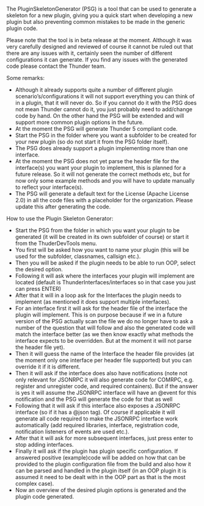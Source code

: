The PluginSkeletonGenerator (PSG) is a tool that can be used to generate a skeleton for a new plugin, giving you a quick start when developing a new plugin but also preventing common mistakes to be made in the generic plugin code.

Please note that the tool is in beta release at the moment. Although it was very carefully designed and reviewed of course it cannot be ruled out that there are any issues with it, certainly seen the number of different configurations it can generate. If you find any issues with the generated code please contact the Thunder team.

Some remarks:

* Although it already supports quite a number of different plugin scenario’s/configurations it will not support everything you can think of in a plugin, that it will never do. So if you cannot do it with the PSG does not mean Thunder cannot do it, you just probably need to add/change code by hand. On the other hand the PSG will be extended and will support more common plugin options in the future.
* At the moment the PSG will generate Thunder 5 compliant code.
* Start the PSG in the folder where you want a subfolder to be created for your new plugin (so do not start it from the PSG folder itself).
* The PSG does already support a plugin implementing more than one interface.
* At the moment the PSG does not yet parse the header file for the interface(s) you want your plugin to implement, this is planned for a future release. So it will not generate the correct methods etc, but for now only some example methods and you will have to update manually to reflect your interface(s).
* The PSG will generate a default text for the License (Apache License 2.0) in all the code files with a placeholder for the organization. Please update this after generating the code.

How to use the Plugin Skeleton Generator:

* Start the PSG from the folder in which you want your plugin to be generated (it will be created in its own subfolder of course) or start it from the ThuderDevTools menu.
* You first will be asked how you want to name your plugin (this will be used for the subfolder, classnames, callsign etc.).
* Then you will be asked if the plugin needs to be able to run OOP, select the desired option.
* Following it will ask where the interfaces your plugin will implement are located (default is ThunderInterfaces/interfaces so in that case you just can press ENTER)
* After that it will in a loop ask for the Interfaces the plugin needs to implement (as mentioned it does support multiple interfaces).
* For an interface first it will ask for the header file of the interface the plugin will implement. This is on purpose because if we in a future version of the PSG actually scan the file we do no longer have to ask a number of the question that will follow and also the generated code will match the interface better (as we then know exactly what methods the interface expects to be overridden. But at the moment it will not parse the header file yet).
* Then it will guess the name of the Interface the header file provides (at the moment only one interface per header file supported) but you can override it if it is different.
* Then it will ask if the interface does also have notifications (note not only relevant for JSONRPC it will also generate code for COMRPC, e.g. register and unregister code, and required containers). But if the answer is yes it will assume the JSONRPC interface will have an @event for this notification and the PSG will generate the code for that as well
* Following that it will ask if this interface also exposes a JSONRPC interface (so if it has a @json tag). Of course if applicable it will generate all code required to make the JSONRPC interface work automatically (add required libraries, interface, registration code, notification listeners of events are used etc.).
* After that it will ask for more subsequent interfaces, just press enter to stop adding interfaces.
* Finally it will ask if the plugin has plugin specific configuration. If answered positive (example)code will be added on how that can be provided to the plugin configuration file from the build and also how it can be parsed and handled in the plugin itself (in an OOP plugin it is assumed it need to be dealt with in the OOP part as that is the most complex case).
* Now an overview of the desired plugin options is generated and the plugin code generated.
